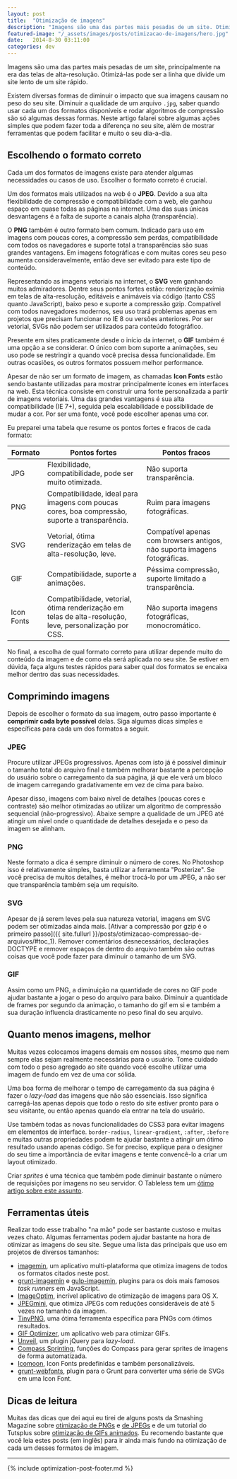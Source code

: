 ```yaml
---
layout: post
title:  "Otimização de imagens"
description: "Imagens são uma das partes mais pesadas de um site. Otimize seu site usando ferramentas para diminuir o peso de suas imagens"
featured-image: "/_assets/images/posts/otimizacao-de-imagens/hero.jpg"
date:   2014-8-30 03:11:00
categories: dev
---
```


Imagens são uma das partes mais pesadas de um site, principalmente na era das telas de alta-resolução. Otimizá-las pode ser a linha que divide um site lento de um site rápido.

<!--more-->

Existem diversas formas de diminuir o impacto que sua imagens causam no peso do seu site. Diminuir a qualidade de um arquivo `.jpg`, saber quando usar cada um dos formatos disponíveis e rodar algoritmos de compressão são só algumas dessas formas. Neste artigo falarei sobre algumas ações simples que podem fazer toda a diferença no seu site, além de mostrar ferramentas que podem facilitar e muito o seu dia-a-dia.

## Escolhendo o formato correto

Cada um dos formatos de imagens existe para atender algumas necessidades ou casos de uso. Escolher o formato correto é crucial.

Um dos formatos mais utilizados na web é o **JPEG**. Devido a sua alta flexibilidade de compressão e compatibilidade com a web, ele ganhou espaço em quase todas as páginas na internet. Uma das suas únicas desvantagens é a falta de suporte a canais alpha (transparência).

O **PNG** também é outro formato bem comum. Indicado para uso em imagens com poucas cores, a compressão sem perdas, compatibilidade com todos os navegadores e suporte total a transparências são suas grandes vantagens. Em imagens fotográficas e com muitas cores seu peso aumenta consideravelmente, então deve ser evitado para este tipo de conteúdo.

Representando as imagens vetoriais na internet, o **SVG** vem ganhando muitos admiradores. Dentre seus pontos fortes estão: renderização exímia em telas de alta-resolução, editáveis e animáveis via código (tanto CSS quanto JavaScript), baixo peso e suporte a compressão gzip. Compatível com todos navegadores modernos, seu uso trará problemas apenas em projetos que precisam funcionar no IE 8 ou versões anteriores. Por ser vetorial, SVGs não podem ser utilizados para conteúdo fotográfico.

Presente em sites praticamente desde o início da internet, o **GIF** também é uma opção a se considerar. O único com bom suporte a animações, seu uso pode se restringir a quando você precisa dessa funcionalidade. Em outras ocasiões, os outros formatos possuem melhor performance.

Apesar de não ser um formato de imagem, as chamadas **Icon Fonts** estão sendo bastante utilizadas para mostrar principalmente ícones em interfaces na web. Esta técnica consiste em construir uma fonte personalizada a partir de imagens vetoriais. Uma das grandes vantagens é sua alta compatibilidade (IE 7+), seguida pela escalabilidade e possibilidade de mudar a cor. Por ser uma fonte, você pode escolher apenas uma cor.

Eu preparei uma tabela que resume os pontos fortes e fracos de cada formato:

| Formato | Pontos fortes | Pontos fracos |
|---------|---------------|---------------|
| JPG | Flexibilidade, compatibilidade, pode ser muito otimizada. | Não suporta transparência. |
| PNG | Compatibilidade, ideal para imagens com poucas cores, boa compressão, suporte a transparência. | Ruim para imagens fotográficas. |
| SVG | Vetorial, ótima renderização em telas de alta-resolução, leve. | Compatível apenas com browsers antigos, não suporta imagens fotográficas. |
| GIF | Compatibilidade, suporte a animações. | Péssima compressão, suporte limitado a transparência. |
| Icon Fonts | Compatibilidade, vetorial, ótima renderização em telas de alta-resolução, leve, personalização por CSS. | Não suporta imagens fotográficas, monocromático. |

No final, a escolha de qual formato correto para utilizar depende muito do conteúdo da imagem e de como ela será aplicada no seu site. Se estiver em dúvida, faça alguns testes rápidos para saber qual dos formatos se encaixa melhor dentro das suas necessidades.

## Comprimindo imagens

Depois de escolher o formato da sua imagem, outro passo importante é **comprimir cada byte possível** delas. Siga algumas dicas simples e específicas para cada um dos formatos a seguir.

### JPEG

Procure utilizar JPEGs progressivos. Apenas com isto já é possível diminuir o tamanho total do arquivo final e também melhorar bastante a percepção do usuário sobre o carregamento da sua página, já que ele verá um bloco de imagem carregando gradativamente em vez de cima para baixo.

Apesar disso, imagens com baixo nível de detalhes (poucas cores e contraste) são melhor otimizadas ao utilizar um algoritmo de compressão sequencial (não-progressivo). Abaixe sempre a qualidade de um JPEG até atingir um nível onde o quantidade de detalhes desejada e o peso da imagem se alinham.

### PNG

Neste formato a dica é sempre diminuir o número de cores. No Photoshop isso é relativamente simples, basta utilizar a ferramenta "Posterize". Se você precisa de muitos detalhes, é melhor trocá-lo por um JPEG, a não ser que transparência também seja um requisito.

### SVG

Apesar de já serem leves pela sua natureza vetorial, imagens em SVG podem ser otimizadas ainda mais. [Ativar a compressão por gzip é o primeiro passo]({{ site.fullurl }}/posts/otimizacao-compressao-de-arquivos/#toc_1). Remover comentários desnecessários, declarações DOCTYPE e remover espaços de dentro do arquivo também são outras coisas que você pode fazer para diminuir o tamanho de um SVG.

### GIF

Assim como um PNG, a diminuição na quantidade de cores no GIF pode ajudar bastante a jogar o peso do arquivo para baixo. Diminuir a quantidade de frames por segundo da animação, o tamanho do gif em si e também a sua duração influencia drasticamente no peso final do seu arquivo.

## Quanto menos imagens, melhor

Muitas vezes colocamos imagens demais em nossos sites, mesmo que nem sempre elas sejam realmente necessárias para o usuário. Tome cuidado com todo o peso agregado ao site quando você escolhe utilizar uma imagem de fundo em vez de uma cor sólida.

Uma boa forma de melhorar o tempo de carregamento da sua página é fazer o *lazy-load* das imagens que não são essenciais. Isso significa carregá-las apenas depois que todo o resto do site estiver pronto para o seu visitante, ou então apenas quando ela entrar na tela do usuário.

Use também todas as novas funcionalidades do CSS3 para evitar imagens em elementos de interface. `border-radius`, `linear-gradient`, `:after`, `:before` e muitas outras propriedades podem te ajudar bastante a atingir um ótimo resultado usando apenas código. Se for preciso, explique para o designer do seu time a importância de evitar imagens e tente convencê-lo a criar um layout otimizado.

Criar *sprites* é uma técnica que também pode diminuir bastante o número de requisições por imagens no seu servidor. O Tableless tem um [ótimo artigo sobre este assunto](http://tableless.com.br/css-sprites/ "Post no Tableless sobre CSS Sprites").

## Ferramentas úteis

Realizar todo esse trabalho "na mão" pode ser bastante custoso e muitas vezes chato. Algumas ferramentas podem ajudar bastante na hora de otimizar as imagens do seu site. Segue uma lista das principais que uso em projetos de diversos tamanhos:

- [imagemin](https://github.com/imagemin/imagemin-app), um aplicativo multi-plataforma que otimiza imagens de todos os formatos citados neste post.
- [grunt-imagemin]() e [gulp-imagemin](), plugins para os dois mais famosos *task runners* em JavaScript.
- [ImageOptim](https://imageoptim.com), incrível aplicativo de otimização de imagens para OS X.
- [JPEGmini](http://www.jpegmini.com), que otimiza JPEGs com reduções consideráveis de até 5 vezes no tamanho da imagem.
- [TinyPNG](https://tinypng.com), uma ótima ferramenta específica para PNGs com ótimos resultados.
- [GIF Optimizer](http://ezgif.com/optimize), um aplicativo web para otimizar GIFs.
- [Unveil](http://luis-almeida.github.io/unveil/), um plugin jQuery para *lazy-load*.
- [Compass Sprinting](http://compass-style.org/help/tutorials/spriting/), funções do Compass para gerar sprites de imagens de forma automatizada.
- [Icomoon](https://icomoon.io), Icon Fonts predefinidas e também personalizáveis.
- [grunt-webfonts](https://github.com/sapegin/grunt-webfont), plugin para o Grunt para converter uma série de SVGs em uma Icon Font.

## Dicas de leitura

Muitas das dicas que dei aqui eu tirei de alguns posts da Smashing Magazine sobre [otimização de PNGs](http://www.smashingmagazine.com/2009/07/15/clever-png-optimization-techniques/) e [de JPEGs](http://www.smashingmagazine.com/2009/07/01/clever-jpeg-optimization-techniques/ "Otimização de JPEGs") e de um tutorial do Tutsplus sobre [otimização de GIFs animados](http://design.tutsplus.com/tutorials/10-ways-to-optimize-an-animated-gif-file--psd-34649). Eu recomendo bastante que você leia estes posts (em inglês) para ir ainda mais fundo na otimização de cada um desses formatos de imagem.

<hr>

{% include optimization-post-footer.md %}